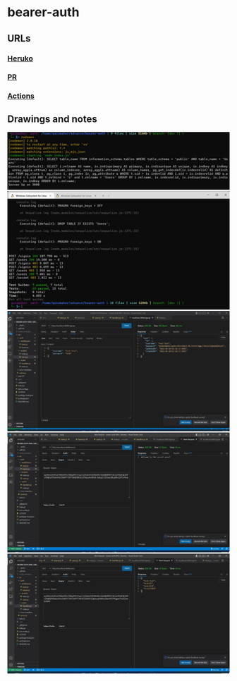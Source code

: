 # bearer-auth

## URLs
### [Heruko](https://bearer-auth-qais.herokuapp.com/)
### [PR](https://github.com/qaisalmanasra/bearer-auth/pulls)
### [Actions](https://github.com/qaisalmanasra/bearer-auth/actions)
## Drawings and notes
![](./task%2007/serverrunning.jpg)
![](./task%2007/test.jpg)
![](./task%2007/signup.jpg)
![](./task%2007/secret.jpg)
![](./task%2007/users.jpg)


